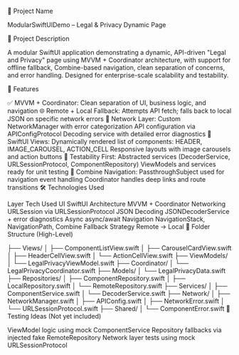 
📘 Project Name

ModularSwiftUIDemo – Legal & Privacy Dynamic Page

🧩 Project Description

A modular SwiftUI application demonstrating a dynamic, API-driven "Legal and Privacy" page using MVVM + Coordinator architecture, with support for offline fallback, Combine-based navigation, clean separation of concerns, and error handling. Designed for enterprise-scale scalability and testability.

🚀 Features

✅ MVVM + Coordinator: Clean separation of UI, business logic, and navigation
🌐 Remote + Local Fallback: Attempts API fetch; falls back to local JSON on specific network errors
📡 Network Layer:
Custom NetworkManager with error categorization
API configuration via APIConfigProtocol
Decoding service with detailed error diagnostics
📱 SwiftUI Views:
Dynamically rendered list of components: HEADER, IMAGE_CAROUSEL, ACTION_CELL
Responsive layouts with image carousels and action buttons
🧪 Testability First:
Abstracted services (DecoderService, URLSessionProtocol, ComponentRepository)
ViewModels and services ready for unit testing
🧭 Combine Navigation:
PassthroughSubject used for navigation event handling
Coordinator handles deep links and route transitions
🛠 Technologies Used

Layer    Tech Used
UI    SwiftUI
Architecture    MVVM + Coordinator
Networking    URLSession via URLSessionProtocol
JSON Decoding    JSONDecoderService + error diagnostics
Async    async/await
Navigation    NavigationStack, NavigationPath, Combine
Fallback Strategy    Remote → Local
📂 Folder Structure (High-Level)

├── Views/
│   ├── ComponentListView.swift
│   ├── CarouselCardView.swift
│   ├── HeaderCellView.swift
│   └── ActionCellView.swift
├── ViewModels/
│   └── LegalPrivacyViewModel.swift
├── Coordinator/
│   └── LegalPrivacyCoordinator.swift
├── Models/
│   └── LegalPrivacyData.swift
├── Repositories/
│   ├── ComponentRepository.swift
│   ├── LocalRepository.swift
│   └── RemoteRepository.swift
├── Services/
│   ├── ComponentService.swift
│   └── DecoderService.swift
├── Network/
│   ├── NetworkManager.swift
│   ├── APIConfig.swift
│   ├── NetworkError.swift
│   └── URLSessionProtocol.swift
├── Shared/
│   └── ComponentError.swift
🧪 Testing Ideas (Not yet included)

ViewModel logic using mock ComponentService
Repository fallbacks via injected fake RemoteRepository
Network layer tests using mock URLSessionProtocol
